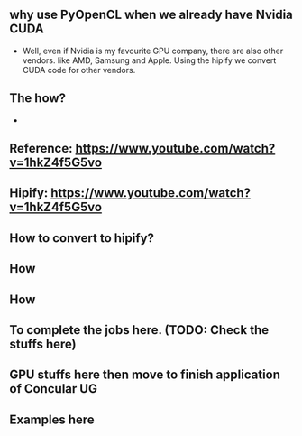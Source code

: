 ## why use PyOpenCL when we already have Nvidia CUDA
   * Well, even if Nvidia is my favourite GPU company, there are also other vendors.
     like AMD, Samsung and Apple.
     Using the hipify we convert CUDA code for other vendors.

## The how?
   *

## Reference: https://www.youtube.com/watch?v=1hkZ4f5G5vo

## Hipify: https://www.youtube.com/watch?v=1hkZ4f5G5vo

## How to convert to hipify?

## How

## How

## To complete the jobs here. (TODO: Check the stuffs here)


## GPU stuffs here then move to finish application of Concular UG


## Examples here 
